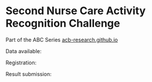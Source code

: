 # Second Nurse Care Activity Recognition Challenge

Part of the ABC Series [acb-research.github.io](http://abc-research.github.io)

Data available: 

Registration: 

Result submission:

